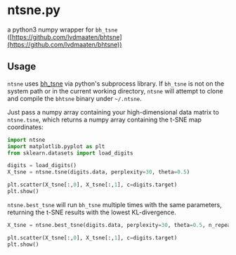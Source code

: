 # ntsne.py # 

a python3 numpy wrapper for `bh_tsne` ([https://github.com/lvdmaaten/bhtsne](https://github.com/lvdmaaten/bhtsne))

## Usage ##
`ntsne` uses [bh_tsne](https://github.com/lvdmaaten/bhtsne) via python's subprocess library.
If `bh_tsne` is not on the system path or in the current working directory, `ntsne` will attempt to clone and compile the `bhtsne` binary under `~/.ntsne`.

Just pass a numpy array containing your high-dimensional data matrix to `ntsne.tsne`, which returns a numpy array containing the t-SNE map coordinates:

```python
import ntsne
import matplotlib.pyplot as plt
from sklearn.datasets import load_digits

digits = load_digits()
X_tsne = ntsne.tsne(digits.data, perplexity=30, theta=0.5)

plt.scatter(X_tsne[:,0], X_tsne[:,1], c=digits.target)
plt.show()
```

`ntsne.best_tsne` will run `bh_tsne` multiple times with the same parameters, returning the t-SNE results with the lowest KL-divergence.

```python
X_tsne = ntsne.best_tsne(digits.data, perplexity=30, theta=0.5, n_repeats=3)

plt.scatter(X_tsne[:,0], X_tsne[:,1], c=digits.target)
plt.show()
```
